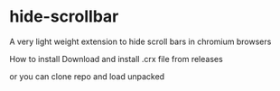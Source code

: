 # hide-scrollbar
A very light weight extension to hide scroll bars in chromium browsers

How to install 
Download and install .crx file from releases

or you can clone repo and load unpacked
